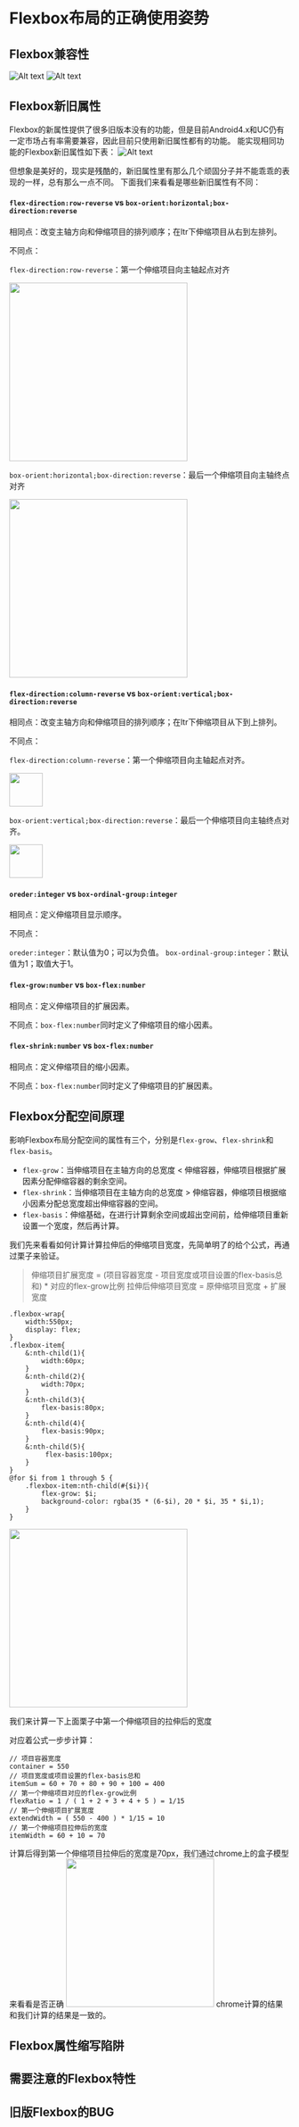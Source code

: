 # Flexbox布局的正确使用姿势

## Flexbox兼容性

![Alt text](./images/flexbox-pc.png)
![Alt text](./images/flexbox-wap.png)

## Flexbox新旧属性

Flexbox的新属性提供了很多旧版本没有的功能，但是目前Android4.x和UC仍有一定市场占有率需要兼容，因此目前只使用新旧属性都有的功能。
能实现相同功能的Flexbox新旧属性如下表：
![Alt text](./images/flexbox-attribute.png)

但想象是美好的，现实是残酷的，新旧属性里有那么几个顽固分子并不能乖乖的表现的一样，总有那么一点不同。
下面我们来看看是哪些新旧属性有不同：

#### `flex-direction:row-reverse` vs `box-orient:horizontal;box-direction:reverse`
相同点：改变主轴方向和伸缩项目的排列顺序；在ltr下伸缩项目从右到左排列。

不同点：

`flex-direction:row-reverse`：第一个伸缩项目向主轴起点对齐

<img src="./images/row-reverse.png" width="320px"/>

`box-orient:horizontal;box-direction:reverse`：最后一个伸缩项目向主轴终点对齐

<img src="./images/row-reverse2.png" width="320px"/>

#### `flex-direction:column-reverse` vs `box-orient:vertical;box-direction:reverse`
相同点：改变主轴方向和伸缩项目的排列顺序；在ltr下伸缩项目从下到上排列。

不同点：

`flex-direction:column-reverse`：第一个伸缩项目向主轴起点对齐。

<img src="./images/column-reverse.png" width="60px"/>

`box-orient:vertical;box-direction:reverse`：最后一个伸缩项目向主轴终点对齐。

<img src="./images/column-reverse2.png" width="60px"/>

#### `oreder:integer` vs `box-ordinal-group:integer`
相同点：定义伸缩项目显示顺序。

不同点：

`oreder:integer`：默认值为0；可以为负值。
`box-ordinal-group:integer`：默认值为1；取值大于1。

#### `flex-grow:number` vs `box-flex:number`
相同点：定义伸缩项目的扩展因素。

不同点：`box-flex:number`同时定义了伸缩项目的缩小因素。

#### `flex-shrink:number` vs `box-flex:number`
相同点：定义伸缩项目的缩小因素。

不同点：`box-flex:number`同时定义了伸缩项目的扩展因素。

## Flexbox分配空间原理
影响Flexbox布局分配空间的属性有三个，分别是`flex-grow`、`flex-shrink`和`flex-basis`。
* `flex-grow`：当伸缩项目在主轴方向的总宽度 < 伸缩容器，伸缩项目根据扩展因素分配伸缩容器的剩余空间。
* `flex-shrink`：当伸缩项目在主轴方向的总宽度 > 伸缩容器，伸缩项目根据缩小因素分配总宽度超出伸缩容器的空间。
* `flex-basis`：伸缩基础，在进行计算剩余空间或超出空间前，给伸缩项目重新设置一个宽度，然后再计算。

我们先来看看如何计算计算拉伸后的伸缩项目宽度，先简单明了的给个公式，再通过栗子来验证。
> 伸缩项目扩展宽度 = (项目容器宽度 - 项目宽度或项目设置的flex-basis总和) * 对应的flex-grow比例
> 拉伸后伸缩项目宽度 = 原伸缩项目宽度 + 扩展宽度

```
.flexbox-wrap{
    width:550px;
    display: flex;
}
.flexbox-item{
    &:nth-child(1){
        width:60px;
    }
    &:nth-child(2){
        width:70px;
    }
    &:nth-child(3){
        flex-basis:80px;
    }
    &:nth-child(4){
        flex-basis:90px;
    }
    &:nth-child(5){
         flex-basis:100px;
    }
}
@for $i from 1 through 5 {
    .flexbox-item:nth-child(#{$i}){
        flex-grow: $i;
        background-color: rgba(35 * (6-$i), 20 * $i, 35 * $i,1);
    }
}
```
<img src="./images/flex-grow.png" alt="" width="320px">

我们来计算一下上面栗子中第一个伸缩项目的拉伸后的宽度

对应着公式一步步计算：
```
// 项目容器宽度
container = 550
// 项目宽度或项目设置的flex-basis总和
itemSum = 60 + 70 + 80 + 90 + 100 = 400
// 第一个伸缩项目对应的flex-grow比例
flexRatio = 1 / ( 1 + 2 + 3 + 4 + 5 ) = 1/15
// 第一个伸缩项目扩展宽度
extendWidth = ( 550 - 400 ) * 1/15 = 10
// 第一个伸缩项目拉伸后的宽度
itemWidth = 60 + 10 = 70
```
计算后得到第一个伸缩项目拉伸后的宽度是70px，我们通过chrome上的盒子模型来看看是否正确
<img src="./images/flex-grow-box.png" alt="" width="266px">
chrome计算的结果和我们计算的结果是一致的。

## Flexbox属性缩写陷阱

## 需要注意的Flexbox特性

## 旧版Flexbox的BUG